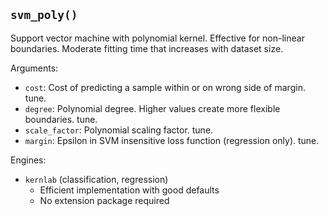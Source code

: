 ## `svm_poly()`

Support vector machine with polynomial kernel. Effective for non-linear boundaries. Moderate fitting time that increases with dataset size.

Arguments:
* `cost`: Cost of predicting a sample within or on wrong side of margin. tune.
* `degree`: Polynomial degree. Higher values create more flexible boundaries. tune.
* `scale_factor`: Polynomial scaling factor. tune.
* `margin`: Epsilon in SVM insensitive loss function (regression only). tune.

Engines:
* `kernlab` (classification, regression)
  - Efficient implementation with good defaults
  - No extension package required
